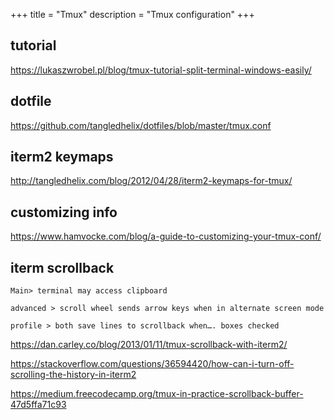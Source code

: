 +++
title = "Tmux"
description = "Tmux configuration"
+++

## tutorial

https://lukaszwrobel.pl/blog/tmux-tutorial-split-terminal-windows-easily/

## dotfile

https://github.com/tangledhelix/dotfiles/blob/master/tmux.conf


## iterm2 keymaps

http://tangledhelix.com/blog/2012/04/28/iterm2-keymaps-for-tmux/


## customizing info

https://www.hamvocke.com/blog/a-guide-to-customizing-your-tmux-conf/



## iterm scrollback

```
Main> terminal may access clipboard

advanced > scroll wheel sends arrow keys when in alternate screen mode

profile > both save lines to scrollback when…. boxes checked
```

https://dan.carley.co/blog/2013/01/11/tmux-scrollback-with-iterm2/

https://stackoverflow.com/questions/36594420/how-can-i-turn-off-scrolling-the-history-in-iterm2

https://medium.freecodecamp.org/tmux-in-practice-scrollback-buffer-47d5ffa71c93






